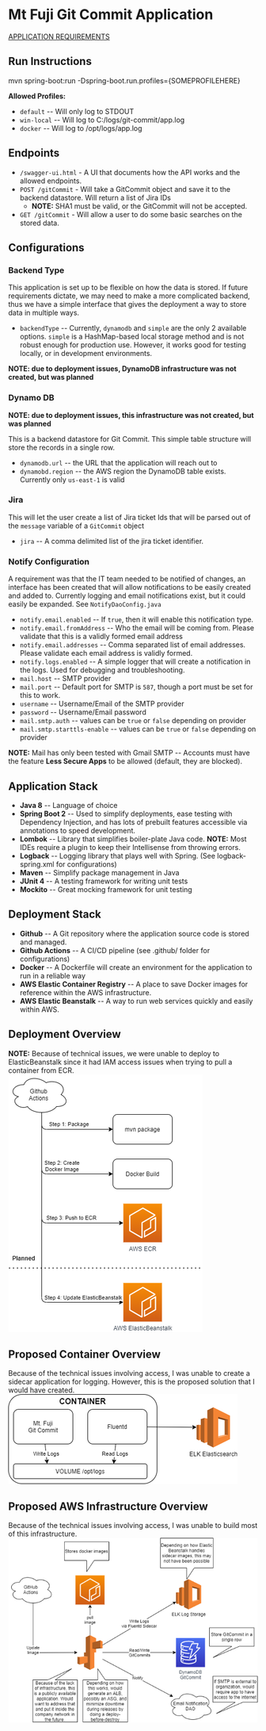 # Mt Fuji Git Commit Application

[APPLICATION REQUIREMENTS](docs/REQUIREMENTS.md)

## Run Instructions
mvn spring-boot:run -Dspring-boot.run.profiles={SOMEPROFILEHERE}

<b>Allowed Profiles:</b>
- `default` -- Will only log to STDOUT
- `win-local` -- Will log to C:/logs/git-commit/app.log
- `docker` -- Will log to /opt/logs/app.log

## Endpoints 
- `/swagger-ui.html` - A UI that documents how the API works and the allowed endpoints.
- `POST /gitCommit` - Will take a GitCommit object and save it to the backend datastore. Will return a list of Jira IDs
  - <b>NOTE:</b> SHA1 must be valid, or the GitCommit will not be accepted.
- `GET /gitCommit` - Will allow a user to do some basic searches on the stored data.

## Configurations
### Backend Type
This application is set up to be flexible on how the data is stored. If future requirements dictate, we may need to make
a more complicated backend, thus we have a simple interface that gives the deployment a way to store data in multiple ways.
- `backendType` -- Currently, `dynamodb` and `simple` are the only 2 available options. `simple` is a HashMap-based local
storage method and is not robust enough for production use. However, it works good for testing locally, or in development environments.

<b>NOTE: due to deployment issues, DynamoDB infrastructure was not created, but was planned</b>

### Dynamo DB
<b>NOTE: due to deployment issues, this infrastructure was not created, but was planned</b>

This is a backend datastore for Git Commit. This simple table structure will store the records in a single row.
- `dynamodb.url` -- the URL that the application will reach out to
- `dynamobd.region` -- the AWS region the DynamoDB table exists. Currently only `us-east-1` is valid

### Jira
This will let the user create a list of Jira ticket Ids that will be parsed out of the `message` variable of a `GitCommit` object
- `jira` -- A comma delimited list of the jira ticket identifier.

### Notify Configuration
A requirement was that the IT team needed to be notified of changes, an interface has been created that will allow notifications
to be easily created and added to. Currently logging and email notifications exist, but it could easily be expanded. See `NotifyDaoConfig.java`
- `notify.email.enabled` -- If `true`, then it will enable this notification type.
- `notify.email.fromAddress` -- Who the email will be coming from. Please validate that this is a validly formed email address
- `notify.email.addresses` -- Comma separated list of email addresses. Please validate each email address is validly formed.
- `notify.logs.enabled` -- A simple logger that will create a notification in the logs. Used for debugging and troubleshooting.
- `mail.host` -- SMTP provider
- `mail.port` -- Default port for SMTP is `587`, though a port must be set for this to work.
- `username` -- Username/Email of the SMTP provider
- `password` -- Username/Email password
- `mail.smtp.auth` -- values can be `true` or `false` depending on provider
- `mail.smtp.starttls-enable` -- values can be `true` or `false` depending on provider

<b>NOTE:</b> Mail has only been tested with Gmail SMTP -- Accounts must have the feature <b>Less Secure Apps</b> to be allowed (default, they are blocked).

## Application Stack
- <b>Java 8</b> -- Language of choice
- <b>Spring Boot 2</b> -- Used to simplify deployments, ease testing with Dependency Injection, and has lots of prebuilt features accessible via annotations to speed development.
- <b>Lombok</b> -- Library that simplifies boiler-plate Java code. <b>NOTE:</b> Most IDEs require a plugin to keep their Intellisense from throwing errors.
- <b>Logback</b> -- Logging library that plays well with Spring. (See logback-spring.xml for configurations)
- <b>Maven</b> -- Simplify package management in Java
- <b>JUnit 4</b> -- A testing framework for writing unit tests
- <b>Mockito</b> -- Great mocking framework for unit testing

## Deployment Stack
- <b>Github</b> -- A Git repository where the application source code is stored and managed.
- <b>Github Actions</b> -- A CI/CD pipeline (see .github/ folder for configurations)
- <b>Docker</b> -- A Dockerfile will create an environment for the application to run in a reliable way
- <b>AWS Elastic Container Registry</b> -- A place to save Docker images for reference within the AWS infrastructure.
- <b>AWS Elastic Beanstalk</b> -- A way to run web services quickly and easily within AWS.

## Deployment Overview
<b>NOTE:</b> Because of technical issues, we were unable to deploy to ElasticBeanstalk since it had IAM access
issues when trying to pull a container from ECR.
![image](./docs/img/deploymentOverview.png)

## Proposed Container Overview
Because of the technical issues involving access, I was unable to create a sidecar application for logging.
However, this is the proposed solution that I would have created.
![image](./docs/img/container.png)

## Proposed AWS Infrastructure Overview
Because of the technical issues involving access, I was unable to build most of this infrastructure.
![image](./docs/img/AWSEnvironment.png)
